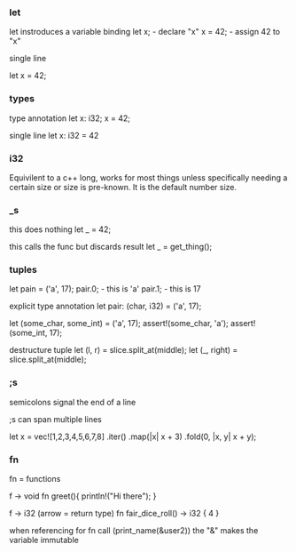 ### let

let instroduces a variable binding
let x; - declare "x"
x = 42; - assign 42 to "x"

single line

let x = 42;

### types

type annotation
let x: i32;
x = 42;

single line
let x: i32 = 42

### i32 

Equivilent to a c++ long, works for most things unless specifically needing a certain size or size is pre-known. It is the default number size.

### _s

this does nothing
let _ = 42;

this calls the func but discards result
let _ = get_thing();

### tuples

let pain = ('a', 17);
pair.0; - this is 'a'
pair.1; - this is 17

explicit type annotation
let pair: (char, i32) = ('a', 17);

let (some_char, some_int) = ('a', 17);
assert!(some_char, 'a');
assert!(some_int, 17);

destructure tuple
let (l, r) = slice.split_at(middle);
let (_, right) = slice.split_at(middle);

### ;s

semicolons signal the end of a line

;s can span multiple lines

let x = vec![1,2,3,4,5,6,7,8]
    .iter()
    .map(|x| x + 3)
    .fold(0, |x, y| x + y);

### fn

fn = functions

f -> void
fn greet(){
    println!("Hi there");
}

f -> i32 (arrow = return type)
fn fair_dice_roll() -> i32 {
    4
}

when referencing for fn call (print_name(&user2)) the "&" makes the variable immutable